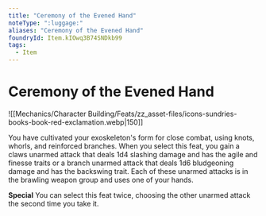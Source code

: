 ```yaml
---
title: "Ceremony of the Evened Hand"
noteType: ":luggage:"
aliases: "Ceremony of the Evened Hand"
foundryId: Item.kIOwq3B74SNDkb99
tags:
  - Item
---
```


# Ceremony of the Evened Hand
![[Mechanics/Character Building/Feats/zz_asset-files/icons-sundries-books-book-red-exclamation.webp|150]]

You have cultivated your exoskeleton's form for close combat, using knots, whorls, and reinforced branches. When you select this feat, you gain a claws unarmed attack that deals 1d4 slashing damage and has the agile and finesse traits or a branch unarmed attack that deals 1d6 bludgeoning damage and has the backswing trait. Each of these unarmed attacks is in the brawling weapon group and uses one of your hands.

**Special** You can select this feat twice, choosing the other unarmed attack the second time you take it.
